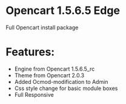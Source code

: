 # Opencart 1.5.6.5 Edge
Full Opencart install package

Features:
========

* Engine from Opencart 1.5.6.5_rc
* Theme from Opencart 2.0.3
* Added Ocmod-modification to Admin
* Css style change for basic module boxes
* Full Responsive
